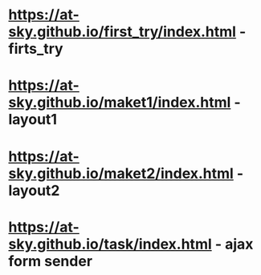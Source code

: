 # https://at-sky.github.io/first_try/index.html - firts_try
# https://at-sky.github.io/maket1/index.html - layout1
# https://at-sky.github.io/maket2/index.html - layout2
# https://at-sky.github.io/task/index.html - ajax form sender

